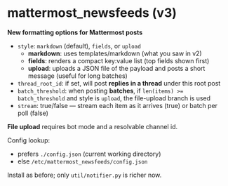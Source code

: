 # mattermost_newsfeeds (v3)

**New formatting options for Mattermost posts**

- `style`: `markdown` (default), `fields`, or `upload`
  - **markdown**: uses templates/markdown (what you saw in v2)
  - **fields**: renders a compact key:value list (top fields shown first)
  - **upload**: uploads a JSON file of the payload and posts a short message (useful for long batches)
- `thread_root_id`: if set, will post **replies in a thread** under this root post
- `batch_threshold`: when posting **batches**, if `len(items) >= batch_threshold` and style is `upload`, the file-upload branch is used
- `stream`: true/false — stream each item as it arrives (true) or batch per poll (false)

**File upload** requires bot mode and a resolvable channel id.

Config lookup:
- prefers `./config.json` (current working directory)
- else `/etc/mattermost_newsfeeds/config.json`

Install as before; only `util/notifier.py` is richer now.
